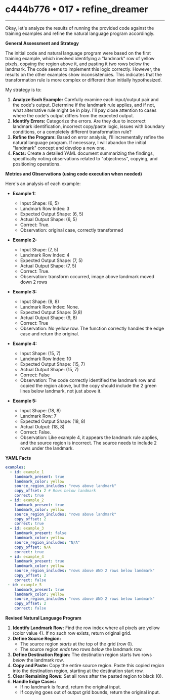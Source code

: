 # c444b776 • 017 • refine_dreamer

---
Okay, let's analyze the results of running the provided code against the training examples and refine the natural language program accordingly.

**General Assessment and Strategy**

The initial code and natural language program were based on the first training example, which involved identifying a "landmark" row of yellow pixels, copying the region above it, and pasting it two rows below the landmark. The code seems to implement this logic correctly. However, the results on the other examples show inconsistencies. This indicates that the transformation rule is more complex or different than initially hypothesized.

My strategy is to:

1.  **Analyze Each Example:** Carefully examine each input/output pair and the code's output. Determine if the landmark rule applies, and if not, what alternative rule might be in play. I'll pay close attention to cases where the code's output differs from the expected output.
2.  **Identify Errors:** Categorize the errors. Are they due to incorrect landmark identification, incorrect copy/paste logic, issues with boundary conditions, or a completely different transformation rule?
3.  **Refine the Program:** Based on error analysis, I'll incrementally refine the natural language program. If necessary, I will abandon the initial "landmark" concept and develop a new one.
4. **Facts:** Create a detailed YAML document summarizing the findings, specifically noting observations related to "objectness", copying, and positioning operations.

**Metrics and Observations (using code execution when needed)**

Here's an analysis of each example:

*   **Example 1:**
    *   Input Shape: (6, 5)
    *   Landmark Row Index: 3
    *   Expected Output Shape: (6, 5)
    *   Actual Output Shape: (6, 5)
    *   Correct: True.
    *   Observation: original case, correctly transformed

*   **Example 2:**
    *   Input Shape: (7, 5)
    *   Landmark Row Index: 4
    *   Expected Output Shape: (7, 5)
    *   Actual Output Shape: (7, 5)
    *   Correct: True.
    *   Observation: transform occurred, image above landmark moved down 2 rows

*   **Example 3:**
    *   Input Shape: (9, 8)
    *   Landmark Row Index: None.
    *   Expected Output Shape: (9,8)
    *   Actual Output Shape: (9, 8)
    *   Correct: True
    *   Observation: No yellow row. The function correctly handles the edge case and return the original.

*   **Example 4:**
    *   Input Shape: (15, 7)
    *   Landmark Row Index: 10
    *   Expected Output Shape: (15, 7)
    *   Actual Output Shape: (15, 7)
    *   Correct: False
    *   Observation: The code correctly identified the landmark row and copied the region above, but the copy should include the 2 green lines below landmark, not just above it.

* **Example 5:**
   *   Input Shape: (18, 8)
    *   Landmark Row: 7
    *   Expected Output Shape: (18, 8)
    *   Actual Output: (18, 8)
    *   Correct: False.
    *   Observation: Like example 4, it appears the landmark rule applies, and the source region is incorrect. The source needs to include 2 rows under the landmark.

**YAML Facts**

```yaml
examples:
  - id: example_1
    landmark_present: true
    landmark_color: yellow
    source_region_includes: "rows above landmark"
    copy_offset: 2 # Rows below landmark
    correct: true
  - id: example_2
    landmark_present: true
    landmark_color: yellow
    source_region_includes: "rows above landmark"
    copy_offset: 2
    correct: true
  - id: example_3
    landmark_present: false
    landmark_color: yellow
    source_region_includes: "N/A"
    copy_offset: N/A
    correct: true
  - id: example_4
    landmark_present: true
    landmark_color: yellow
    source_region_includes: "rows above AND 2 rows below landmark"
    copy_offset: 2
    correct: false
 - id: example_5
    landmark_present: true
    landmark_color: yellow
    source_region_includes: "rows above AND 2 rows below landmark"
    copy_offset: 2
    correct: false
```

**Revised Natural Language Program**

1.  **Identify Landmark Row:** Find the row index where all pixels are yellow (color value 4). If no such row exists, return original grid.
2.  **Define Source Region:**
    *   The source region *starts* at the top of the grid (row 0).
    *   The source region *ends* two rows *below* the landmark row.
3.  **Define Destination Region:** The destination region starts two rows *below* the landmark row.
4.  **Copy and Paste:** Copy the entire source region. Paste this copied region into the destination region, starting at the destination start row.
5. **Clear Remaining Rows:** Set all rows after the pasted region to black (0).
6. **Handle Edge Cases:**
    *   If no landmark is found, return the original input.
    *   If copying goes out of output grid bounds, return the original input.

